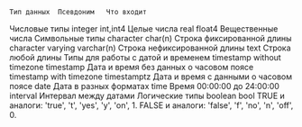 	Тип данных	Псевдоним	Что входит
Числовые типы	integer	int,int4	Целые числа
real	float4	Вещественные числа
Символьные типы	character	char(n)	Строка фиксированной длины
character varying	varchar(n)	Строка нефиксированной длины
text		Строка любой длины
Типы для работы с датой и временем	timestamp without timezone	timestamp	Дата и время без данных о часовом поясе
timestamp with timezone	timestamptz	Дата и время с данными о часовом поясе
date		Дата в разных форматах
time		Время 00:00:00 до 24:00:00
interval		Интервал между датами
Логические типы	boolean	bool	TRUE и аналоги: 'true', 't', 'yes', 'y', 'on', 1. FALSE и аналоги: 'false', 'f', 'no', 'n', 'off', 0.
